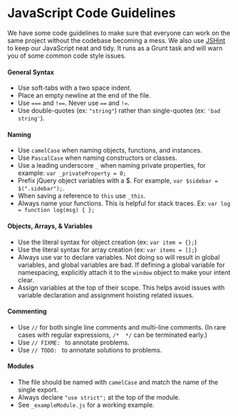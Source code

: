 # JavaScript Code Guidelines
We have some code guidelines to make sure that everyone can work on the same project without the codebase becoming a mess. We also use [JSHint](http://www.jshint.com/) to keep our JavaScript neat and tidy. It runs as a Grunt task and will warn you of some common code style issues.


#### General Syntax
 - Use soft-tabs with a two space indent.
 - Place an empty newline at the end of the file.
 - Use `===` and `!==`. Never use `==` and `!=`.
 - Use double-quotes (ex: `"string"`) rather than single-quotes (ex: `'bad string'`).

#### Naming
 - Use `camelCase` when naming objects, functions, and instances.
 - Use `PascalCase` when naming constructors or classes.
 - Use a leading underscore `_` when naming private properties, for example: `var _privateProperty = 0;`
 - Prefix jQuery object variables with a $. For example, `var $sidebar = $(".sidebar");`.
 - When saving a reference to `this` use `_this`.
 - Always name your functions. This is helpful for stack traces. Ex: `var log = function log(msg) { };`

#### Objects, Arrays, & Variables
 - Use the literal syntax for object creation (ex: `var item = {};`)
 - Use the literal syntax for array creation (ex: `var items = [];`)
 - Always use var to declare variables. Not doing so will result in global variables, and global variables are bad. If defining a global variable for namespacing, explicitly attach it to the `window` object to make your intent clear.
 - Assign variables at the top of their scope. This helps avoid issues with variable declaration and assignment hoisting related issues.
  
#### Commenting
 - Use `//` for both single line comments and multi-line comments. (In rare cases with regular expressions, `/*  */` can be terminated early.)
 - Use `// FIXME: ` to annotate problems.
 - Use `// TODO: ` to annotate solutions to problems.

#### Modules
 - The file should be named with `camelCase` and match the name of the single export.
 - Always declare `"use strict";` at the top of the module.
 - See `_exampleModule.js` for a working example.
